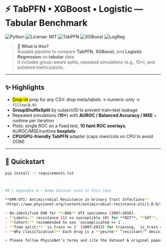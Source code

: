 # ⚡ TabPFN • XGBoost • Logistic — Tabular Benchmark

![Python](https://img.shields.io/badge/Python-3.10%2B-blue)
![License: MIT](https://img.shields.io/badge/License-MIT-green)
![TabPFN](https://img.shields.io/badge/Model-TabPFN-black)
![XGBoost](https://img.shields.io/badge/Model-XGBoost-orange)
![LogReg](https://img.shields.io/badge/Model-Logistic%20Regression-lightgrey)

> 🔎 **What is this?**  
> Rusable pipeline to compare **TabPFN**, **XGBoost**, and **Logistic Regression** on **tabular** data.  
> It includes group-aware splits, repeated simulations (e.g., 10×), and polished metrics/plots.

---

## ✨ Highlights
- <mark>Drop-in</mark> prep for any CSV: drop meta/labels → numeric-only → `fillna(0.0)`  
- **GroupShuffleSplit** by subject/ID to prevent train–test leakage  
- Repeated simulations (**10×**) with **AUROC / Balanced Accuracy / MSE** + runtime per iteration  
- Plots: single ROC on a fixed test, **10 faint ROC overlays**, AUROC/MSE/runtime **boxplots**  
- **CPU/GPU-friendly TabPFN** adapter (caps rows/cols on CPU to avoid OOM)

---

## 🚀 Quickstart
```bash
pip install -r requirements.txt



## 📎 Appendix A — Demo dataset used in this repo

**AMR-UTI: Antimicrobial Resistance in Urinary Tract Infections**  
<https://www.physionet.org/content/antimicrobial-resistance-uti/1.0.0/>

- De-identified EHR for **>80k** UTI specimens (2007–2016).
- **Labels:** resistance (1) vs susceptible (0) for **NIT**, **SXT**, **CIP**, **LVX** → modeled as **four separate binary tasks**.
- **Cohort:** recommended to use `uncomplicated == 1`.
- **Time split:** `is_train == 1` (2007–2013) for training, `is_train == 0` (2014–2016) for testing.
- **Why classification?** Each drug is a **yes/no** “resistant?” decision; predicted probabilities help guide empiric therapy.

> Please follow PhysioNet’s terms and cite the dataset & original paper as requested on the project page.


